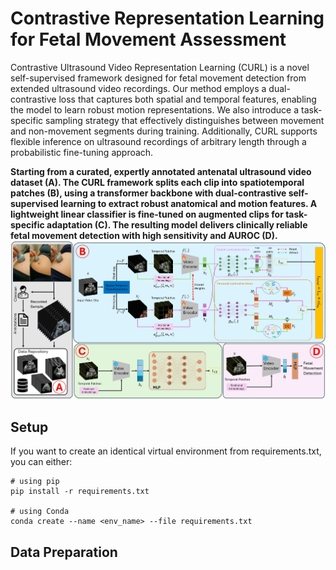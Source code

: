 # Contrastive Representation Learning for Fetal Movement Assessment

Contrastive Ultrasound Video Representation Learning (CURL) is a novel self-supervised framework designed for fetal movement detection from extended ultrasound video recordings. Our method employs a dual-contrastive loss that captures both spatial and temporal features, enabling the model to learn robust motion representations. We also introduce a task-specific sampling strategy that effectively distinguishes between movement and non-movement segments during training. Additionally, CURL supports flexible inference on ultrasound recordings of arbitrary length through a probabilistic fine-tuning approach.

**Starting from a curated, expertly annotated antenatal ultrasound video dataset (A). The CURL framework splits each clip into spatiotemporal patches (B), using a transformer backbone with dual-contrastive self-supervised learning to extract robust anatomical and motion features. A lightweight linear classifier is fine-tuned on augmented clips for task-specific adaptation (C). The resulting model delivers clinically reliable fetal movement detection with high sensitivity and AUROC (D).**
![alt text](/screens/summary.jpg)

## Setup

If you want to create an identical virtual environment from requirements.txt, you can either:
```shell
# using pip
pip install -r requirements.txt

# using Conda
conda create --name <env_name> --file requirements.txt
```
## Data Preparation